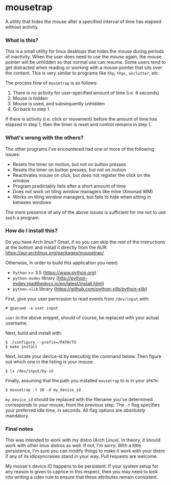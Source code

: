 # mousetrap

A utility that hides the mouse after a specified interval of time has elapsed
without activity.

### What is this?

This is a small utility for linux desktops that hides the mouse during periods of inactivity. When the user does need to use the mouse again, the mouse pointer will be unhidden so that normal use can resume. Some users tend to get distracted when reading or working with a mouse pointer that sits over the content. This is very similar to programs like `hhp`, `hhpc`, `unclutter`, etc.

The process flow of `mousetrap` is as follows:

1. There is no activity for user-specified amount of time (i.e. 6 seconds)
2. Mouse is hidden
3. Mouse is used, and subsequently unhidden
4. Go back to step 1

If there is activity (i.e. click or movement) before the amount of time has elapsed in step 1, then the timer is reset and control remains in step 1.

### What's wrong with the others?

The other programs I've encountered had one or more of the following issues:

* Resets the timer on motion, but not on button presses
* Resets the timer on button presses, but not on motion
* Reactivates mouse on click, but does not register the click on the window
* Program predictably fails after a short amount of time
* Does not work on tiling window managers like mine (Xmonad WM)
* Works on tiling window managers, but fails to hide when sitting in between windows

The mere presence of any of the above issues is sufficient for me not to use such a program.

### How do I install this?

Do you have Arch linux? Great, if so you can skip the rest of the instructions at the bottom and install it directly from the AUR: https://aur.archlinux.org/packages/mousetrap/

Otherwise, In order to build this application you need:
* `Python` >= 3.5 (https://www.python.org)
* `python-evdev` library (http://python-evdev.readthedocs.io/en/latest/install.html)
* `python-xlib` library (https://github.com/python-xlib/python-xlib)

First, give your user permission to read events from `/dev/input` with:
```
# gpasswd -a user input
```

`user` in the above snippet, should of course, be replaced with your actual username.

Next, build and install with:
```
$ ./configure --prefix=/PATH/TO
$ make install
```

Next, locate your device-id by executing the command below. Then figure out which one in the listing is your mouse:
```
$ ls /dev/input/by-id
```

Finally, assuming that the path you installed `mousetrap` to is in your `$PATH`:
```
$ mousetrap -t 10 -d my_device_id
```

`my_device_id` should be replaced with the filename you've determined corresponds to your mouse, from the previous step. The `-t` flag specifies your preferred idle time, in seconds. All flag options are _absolutely_ mandatory.

### Final notes

This was intended to work with my distro (Arch Linux). In theory, it should work with other linux distros as well. If not, I'm sorry. With a little persistence, I'm sure you can modify things to make it work with your distro if any of its idiosyncrasies stand in your way. Pull requests are welcome.

My mouse's device ID happens to be persistent. If your system setup for any reason is given to caprice in this respect, then you may need to look into writing a udev rule to ensure that these attributes remain consistent.
